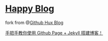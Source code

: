 # [Happy Blog](https://blog.leqing.work/)

fork from @[Github Hux Blog](https://github.com/Huxpro/huxpro.github.io)

[手把手教你使用 Github Page + Jekyll 搭建博客！](https://blog.leqing.work/2021/09/14/Build-Blog-With-Github-Page-And-Jekyll/)
